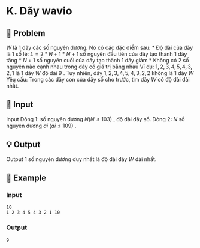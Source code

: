 # K. Dãy wavio

## 📖 Problem

$W$
là
$1$
dãy các số nguyên dương. Nó có các đặc điểm sau:
*
Độ dài của dãy là
$1$
số lẻ:
$L= 2 *N+ 1$
*
$N+ 1$
số nguyên đầu tiên của dãy tạo thành
$1$
dãy tăng
*
$N+ 1$
số nguyên cuối của dãy tạo thành
$1$
dãy giảm
*
Không có
$2$
số nguyên nào cạnh nhau trong dãy có giá trị bằng nhau
Ví dụ:
$1, 2, 3, 4, 5, 4, 3, 2, 1$
là
$1$
dãy
$W$
độ dài
$9$
. Tuy nhiên, dãy
$1, 2, 3, 4, 5, 4, 3, 2, 2$
không là
$1$
dãy
$W$
Yêu cầu: Trong các dãy con của dãy số cho trước, tìm dãy
$W$
có độ dài dài nhất.


## 🧩 Input

Input
Dòng 1: số nguyên dương
$N(N≤ 103)$
, độ dài dãy số.
Dòng 2:
$N$
số nguyên dương
$ai$
$(ai≤ 109)$
.


## 💡 Output

Output
$1$
số nguyên dương duy nhất là độ dài dãy
$W$
dài nhất.


## 🧠 Example

### Input

```text
10
1 2 3 4 5 4 3 2 1 10
```

### Output

```text
9
```


